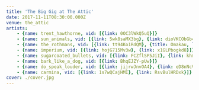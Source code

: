 ```yaml
---
title: 'The Big Gig at The Attic'
date: 2017-11-11T08:30:00.000Z
venue: the_attic
artists:
    - {name: trent_hawthorne, vid: [{link: 0OC3lWkQ5uQ}]}
    - {name: sun_animals, vid: [{link: 5wk8saMX3bg}, {link: dioVKCObGb4}]}
    - {name: the_rothmans, vid: [{link: tt94Ko1RdQM}, {title: Omakau, link: jXv7Wv5OtUE}, {title: 'Fuck Roaches', link: gXRngge7Jm0}, {link: Qc-1m2zhdts}]}
    - {name: imperium, vid: [{link: hojG715Mv3w}, {link: x1GLPbogkd8}]}
    - {name: sugarcoated_bullets, vid: [{link: FCZflSP5JiI}, {link: khmmuI_HXrc}]}
    - {name: bark_like_a_dog, vid: [{link: BhqEJZY-pUw}]}
    - {name: do_speak_louder, vid: [{link: jijrwJnvOA4}, {link: eD8nNcVXVCM}]}
    - {name: carmina, vid: [{link: 1s7wQCajHMI}, {link: RsvBulHRDxk}]}
cover: ./cover.jpg
---
```

